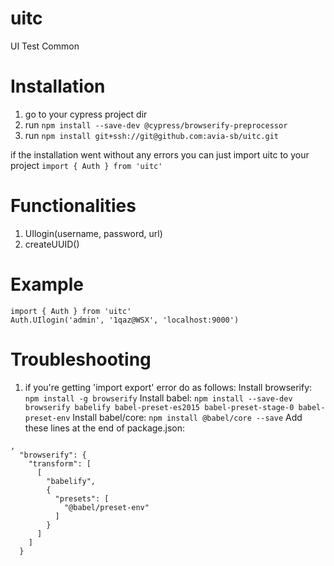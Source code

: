 # uitc
UI Test Common 

# Installation
1. go to your cypress project dir
2. run `npm install --save-dev @cypress/browserify-preprocessor`
3. run `npm install git+ssh://git@github.com:avia-sb/uitc.git`


if the installation went without any errors you can just import uitc to your project
`import { Auth } from 'uitc'`

# Functionalities
 1. UIlogin(username, password, url)
 2. createUUID()
 
 # Example
 ```
 import { Auth } from 'uitc'
 Auth.UIlogin('admin', '1qaz@WSX', 'localhost:9000')
 ```

# Troubleshooting
1. if you're getting 'import export' error do as follows:
   Install browserify: `npm install -g browserify`
   Install babel: `npm install --save-dev browserify babelify babel-preset-es2015 babel-preset-stage-0 babel-preset-env`
   Install babel/core: `npm install @babel/core --save`
   Add these lines at the end of package.json:
```
,
  "browserify": {
    "transform": [
      [
        "babelify",
        {
          "presets": [
            "@babel/preset-env"
          ]
        }
      ]
    ]
  }
  ```
